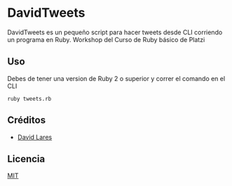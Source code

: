  # DavidTweets

 DavidTweets es un pequeño script para hacer tweets desde CLI corriendo un programa en Ruby. Workshop del Curso de Ruby básico de Platzi

 ## Uso

 Debes de tener una version de Ruby 2 o superior y correr el comando en el CLI

 ```
 ruby tweets.rb

 ```

 ## Créditos
 - [David Lares](https://twitter.com/davidlares3)

 ## Licencia

 [MIT](https://opensource.org/licenses/MIT)
